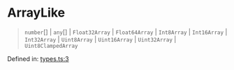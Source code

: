 # ArrayLike

> `number`[] \| `any`[] \| `Float32Array` \| `Float64Array` \| `Int8Array` \| `Int16Array` \| `Int32Array` \| `Uint8Array` \| `Uint16Array` \| `Uint32Array` \| `Uint8ClampedArray`

Defined in:  [types.ts:3](https://github.com/transitive-bullshit/scikit-learn-ts/blob/22af0e7/packages/sklearn/src/types.ts#L3)
